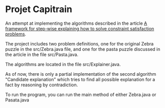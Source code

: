 Projet Capitrain
===

An attempt at implementing the algorithms described in the article [A framework for step-wise explaining how to solve constraint satisfaction problems](http://www.bartbogaerts.eu/articles/future/005-Expl/Zebra-Journal.pdf).

The project includes two problem definitions, one for the original Zebra puzzle in the src/Zebra.java file, and one for the pasta puzzle discussed in the article in the file src/Pasta.java.

The algorithms are located in the file src/Explainer.java.

As of now, there is only a partial implementation of the second algorithm "Candidate explanation" which tries to find all possible explanation for a fact by reasoning by contradiction.

To run the program, you can run the main method of either Zebra.java or Pasata.java
